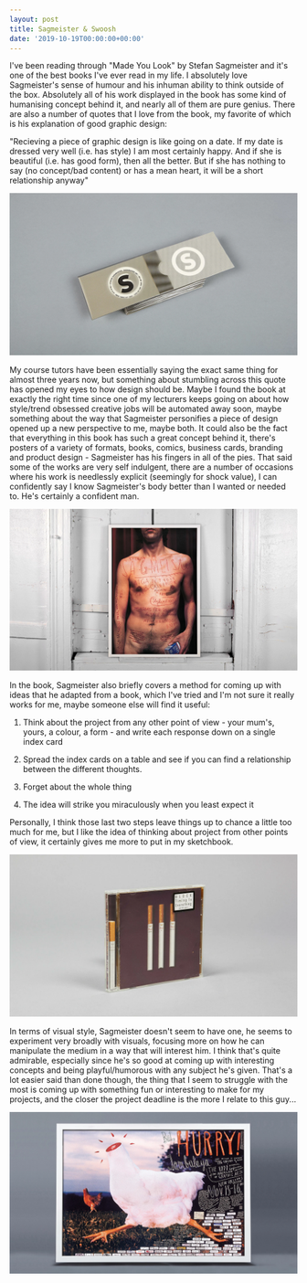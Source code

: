 ```yaml
---
layout: post
title: Sagmeister & Swoosh
date: '2019-10-19T00:00:00+00:00'
---
```

I've been reading through "Made You Look" by Stefan Sagmeister and it's one of the best books I've ever read in my life. I absolutely love Sagmeister's sense of humour and his inhuman ability to think outside of the box. Absolutely all of his work displayed in the book has some kind of humanising concept behind it, and nearly all of them are pure genius. There are also a number of quotes that I love from the book, my favorite of which is his explanation of good graphic design: 

"Recieving a piece of graphic design is like going on a date. If my date is dressed very well (i.e. has style) I am most certainly happy. And if she is beautiful (i.e. has good form), then all the better. But if she has nothing to say (no concept/bad content) or has a mean heart, it will be a short relationship anyway"

![Sagmeister's business cards. Text is masked until the card is removed from the holder](/assets/posts/sag_businesscards.png)

My course tutors have been essentially saying the exact same thing for almost three years now, but something about stumbling across this quote has opened my eyes to how design should be. Maybe I found the book at exactly the right time since one of my lecturers keeps going on about how style/trend obsessed creative jobs will be automated away soon, maybe something about the way that Sagmeister personifies a piece of design opened up a new perspective to me, maybe both. It could also be the fact that everything in this book has such a great concept behind it, there's posters of a variety of formats, books, comics, business cards, branding and product design - Sagmeister has his fingers in all of the pies. That said some of the works are very self indulgent, there are a number of occasions where his work is needlessly explicit (seemingly for shock value), I can confidently say I know Sagmeister's body better than I wanted or needed to. He's certainly a confident man.

![A poster for a lecture at AIGA Detroit. Those cuts are real. Ouch.](/assets/posts/sag_poster.png)

In the book, Sagmeister also briefly covers a method for coming up with ideas that he adapted from a book, which I've tried and I'm not sure it really works for me, maybe someone else will find it useful:

1. Think about the project from any other point of view - your mum's, yours, a colour, a form - and write each response down on a single index card

2. Spread the index cards on a table and see if you can find a relationship between the different thoughts.

3. Forget about the whole thing

4. The idea will strike you miraculously when you least expect it

Personally, I think those last two steps leave things up to chance a little too much for me, but I like the idea of thinking about project from other points of view, it certainly gives me more to put in my sketchbook. 

![Sagmeister's CD cover for Jamie Block's "Timing is Everything", featuring a cigarette in the spine](/assets/posts/sag_cigarette.png)

In terms of visual style, Sagmeister doesn't seem to have one, he seems to experiment very broadly with visuals, focusing more on how he can manipulate the medium in a way that will interest him. I think that's quite admirable, especially since he's so good at coming up with interesting concepts and being playful/humorous with any subject he's given. That's a lot easier said than done though, the thing that I seem to struggle with the most is coming up with something fun or interesting to make for my projects, and the closer the project deadline is the more I relate to this guy...

![AIGA New Orleans Poster](/assets/posts/sag_chicken.png)